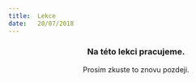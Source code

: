 ```yaml
---
title:  Lekce
date:   20/07/2018
---
```


### <center>Na této lekci pracujeme.</center>
<center>Prosim zkuste to znovu pozdeji.</center>